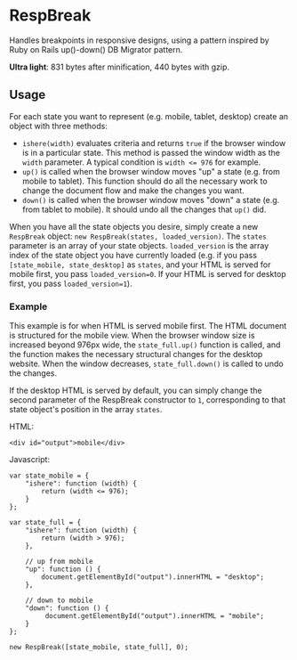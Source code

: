 # RespBreak

Handles breakpoints in responsive designs, using a pattern inspired by Ruby on Rails up()-down() DB Migrator pattern.

**Ultra light**: 831 bytes after minification, 440 bytes with gzip.

## Usage

For each state you want to represent (e.g. mobile, tablet, desktop) create an object with three methods:

* `ishere(width)` evaluates criteria and returns `true` if the browser window is in a particular state. This method is passed the window width as the `width` parameter. A typical condition is `width <= 976` for example.
* `up()` is called when the browser window moves "up" a state (e.g. from mobile to tablet). This function should do all the necessary work to change the document flow and make the changes you want.
* `down()` is called when the browser window moves "down" a state (e.g. from tablet to mobile). It should undo all the changes that `up()` did.

When you have all the state objects you desire, simply create a new `RespBreak` object: `new RespBreak(states, loaded_version)`. The `states` parameter is an array of your state objects. `loaded_version` is the array index of the state object you have currently loaded (e.g. if you pass `[state_mobile, state_desktop]` as `states`, and your HTML is served for mobile first, you pass `loaded_version=0`. If your HTML is served for desktop first, you pass `loaded_version=1`).

### Example

This example is for when HTML is served mobile first. The HTML document is structured for the mobile view. When the browser window size is increased beyond 976px wide, the `state_full.up()` function is called, and the function makes the necessary structural changes for the desktop website. When the window decreases, `state_full.down()` is called to undo the changes.

If the desktop HTML is served by default, you can simply change the second parameter of the RespBreak constructor to `1`, corresponding to that state object's position in the array `states`.

HTML:

    <div id="output">mobile</div>

Javascript:

    var state_mobile = {
        "ishere": function (width) {
            return (width <= 976);
        }
    };
    
    var state_full = {
        "ishere": function (width) {
            return (width > 976);
        },
        
        // up from mobile
        "up": function () {
            document.getElementById("output").innerHTML = "desktop";
        },
        
        // down to mobile
        "down": function () {
             document.getElementById("output").innerHTML = "mobile";
        }
    };
    
    new RespBreak([state_mobile, state_full], 0);